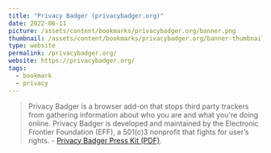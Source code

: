 ```yaml
---
title: "Privacy Badger (privacybadger.org)"
date: 2022-06-11
picture: /assets/content/bookmarks/privacybadger.org/banner.png
thumbnail: /assets/content/bookmarks/privacybadger.org/banner-thumbnail.png
type: website
permalink: /privacybadger.org/
website: https://privacybadger.org/
tags:
  - bookmark
  - privacy
---
```

> Privacy Badger is a browser add-on that stops third party trackers from gathering information about who you are and what you're doing online. Privacy Badger is developed and maintained by the Electronic Frontier Foundation (EFF), a 501(c)3 nonprofit that fights for user’s rights. - [Privacy Badger Press Kit (PDF)](https://privacybadger.org/files/pb_journalist_1_pager.pdf).
